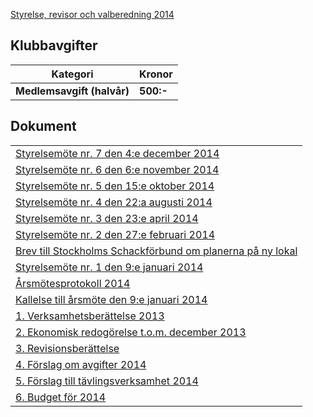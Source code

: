 [Styrelse, revisor och valberedning 2014](HTM/seniorstyrelse_2014.pdf)

## Klubbavgifter

Kategori|Kronor
---|---
<b>Medlemsavgift (halvår)</b>|<b>500:-</b>

## Dokument
| |
|-|
|[Styrelsemöte nr. 7 den 4:e december 2014](HTM/Protokoll_SrS_nr7_2014.pdf)|
|[Styrelsemöte nr. 6 den 6:e november 2014](HTM/Protokoll_SrS_nr6_2014.pdf)|
|[Styrelsemöte nr. 5 den 15:e oktober 2014](HTM/Protokoll_SrS_nr5_2014.pdf)|
|[Styrelsemöte nr. 4 den 22:a augusti 2014](HTM/Protokoll_SrS_nr4_2014.pdf)|
|[Styrelsemöte nr. 3 den 23:e april 2014](HTM/Protokoll_SrS_nr3_2014.pdf)|
|[Styrelsemöte nr. 2 den 27:e februari 2014](HTM/Protokoll_SrS_nr2_2014.pdf)|
|[Brev till Stockholms Schackförbund om planerna på ny lokal](HTM/BrevKaplansbacken.pdf)|
|[Styrelsemöte nr. 1 den 9:e januari 2014](HTM/Protokoll_SrS_nr1_2014.pdf)|
|[Årsmötesprotokoll 2014](HTM/arsmote_protokoll_2014.pdf)|
|[Kallelse till årsmöte den 9:e januari 2014](HTM/Kallelse_arsmote_2014_SrS.pdf)|
|[1. Verksamhetsberättelse 2013](HTM/Verksamhetsberattelse_SrS_2013.pdf)|
|[2. Ekonomisk redogörelse t.o.m. december 2013](HTM/ekonomisk_redogorelse_SrS_2013.pdf)|
|[3. Revisionsberättelse](HTM/Revisionsberattelse_SrS_2013.pdf)|
|[4. Förslag om avgifter 2014](HTM/Forslag_om_avgifter_2014.pdf)|
|[5. Förslag till tävlingsverksamhet 2014](HTM/verksamhet_2014.pdf)|
|[6. Budget för 2014](HTM/Budget_for_SrS_2014.pdf)|

